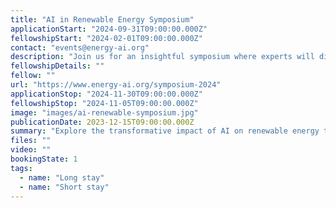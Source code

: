 ```yaml
---
title: "AI in Renewable Energy Symposium"
applicationStart: "2024-09-31T09:00:00.000Z"
fellowshipStart: "2024-02-01T09:00:00.000Z"
contact: "events@energy-ai.org"
description: "Join us for an insightful symposium where experts will discuss the convergence of artificial intelligence and renewable energy. Topics include the use of AI to optimize solar energy, wind power forecasting, and smart grids. Keynote speakers include Dr. Emily Zhang, a leading researcher in AI applications for energy, and Prof. Michael Anderson, an expert in energy storage systems. The event will be hosted by the Green Energy Institute."
fellowshipDetails: ""
fellow: ""
url: "https://www.energy-ai.org/symposium-2024"
applicationStop: "2024-11-30T09:00:00.000Z"
fellowshipStop: "2024-11-05T09:00:00.000Z"
image: "images/ai-renewable-symposium.jpg"
publicationDate: 2023-12-15T09:00:00.000Z
summary: "Explore the transformative impact of AI on renewable energy technologies."
files: ""
video: ""
bookingState: 1
tags:
  - name: "Long stay"
  - name: "Short stay"
---
```

